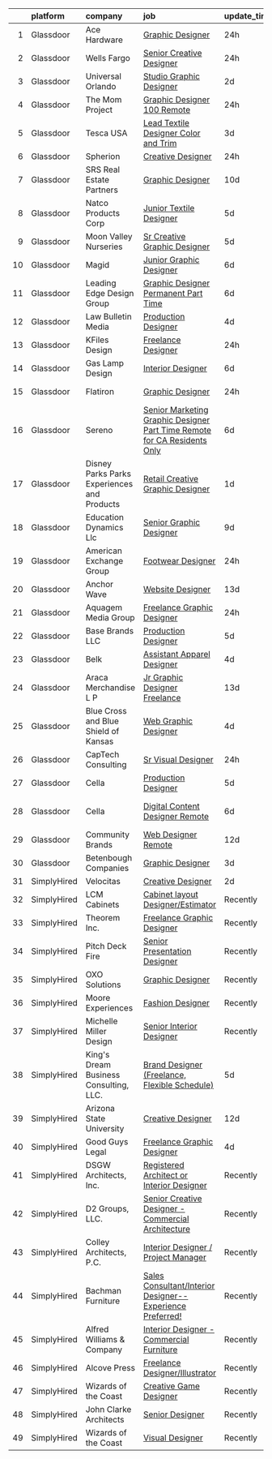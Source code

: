 

|    | platform    | company                                      | job                                                                                                                                                                                                                                                                                                                                                                                                                                                                                                                                                                                                                                                                                                                                                                                                                                                                                                                                                                                                                                                                                                                                                                                                                                                                                                                                                                                                                                                                       | update_time   | location             |
|---:|:------------|:---------------------------------------------|:--------------------------------------------------------------------------------------------------------------------------------------------------------------------------------------------------------------------------------------------------------------------------------------------------------------------------------------------------------------------------------------------------------------------------------------------------------------------------------------------------------------------------------------------------------------------------------------------------------------------------------------------------------------------------------------------------------------------------------------------------------------------------------------------------------------------------------------------------------------------------------------------------------------------------------------------------------------------------------------------------------------------------------------------------------------------------------------------------------------------------------------------------------------------------------------------------------------------------------------------------------------------------------------------------------------------------------------------------------------------------------------------------------------------------------------------------------------------------|:--------------|:---------------------|
|  1 | Glassdoor   | Ace Hardware                                 | [Graphic Designer](https://www.glassdoor.com/partner/jobListing.htm?pos=101&ao=1110586&s=58&guid=00000181f12e7ad393f2cc9dfa19ca3e&src=GD_JOB_AD&t=SR&vt=w&cs=1_84ffde47&cb=1657608764508&jobListingId=1007997935265&cpc=71EC12CC3A9678F2&jrtk=3-0-1g7oisunkhaps801-1g7oisuo7i39p801-08cbcfa7851fa1a9--6NYlbfkN0CAJPFEtW3MUiw3fykhRh4-CzX50ElEoJG0BbrXJsN8mstOOL1pjajMq048PebqYE2ny6Pv4Abec2Rn_-6egNlHIoSMZKaX5fbOgzqU_Nk5JlOi_PrCXrj9CUEa-3IjCwX0rEptYI1YKHgwGppsqUIZV7dEofIHxfnLQMHdxaGDziY6X5EixvoBqxV8rkDdsI-wCeiMo5pNb8LsoZqk56zUmxaI95FmtpFO9JxgB3Uyvy3sg0tTdpQohJyofFBIfR1Vma3bYu3str2aJn8UvbS0SFsYCYP3OwI_VhOZbggbS6sdf8irQAj94k3B70yynB1x8U1ktPhTG3TdP8IsqMYZ3ILgQ5PgDEOF-f_rxjRqPQ6yaFIG6Nk2ywnCnNXnF06J3JRCgAOM_ZA-oAe8N0Pbdl4JSdoGci2ADMJwcIS3lf94nr_lwlsWdB0nQCv-MmsIgO4f39zmxsilMXTa6KHg0XL_6i3FV2Or5yNgXdJ4vPUpvFBiYpxIuiYEfYWL9lI3I95edrXscCLhYL7470C86I2NHWWs_MJF1xK3qEilc08T8d83CnsE)                                                                                                                                                                                                                                                                                                                                                                                                                                                                                                                                                                    | 24h           | Oak Brook, IL        |
|  2 | Glassdoor   | Wells Fargo                                  | [Senior Creative Designer](https://www.glassdoor.com/partner/jobListing.htm?pos=112&ao=1110586&s=58&guid=00000181f12e7ad393f2cc9dfa19ca3e&src=GD_JOB_AD&t=SR&vt=w&cs=1_fb20e396&cb=1657608764509&jobListingId=1007998123713&cpc=A65DF3A704A48F9B&jrtk=3-0-1g7oisunkhaps801-1g7oisuo7i39p801-49905434c79913ed--6NYlbfkN0A0sLjryQUNkc81K2goHfqpo9JHml6Vo2yWT4XuRGLXtsN7afMoSAWdqBM3YHWeqUyQSD6a69BnF3DM5XVRxd-nXq6Rk28EhL1InB6dRjYNyz34TPjZc6EOxJNPAO2LEpbg0cv0Gg_4AzCc6sCV_mFe_9rDOhi5pxCrY9nbOlMvHM7EZOEFoCT6-xN3nwF5IF0Ab-yHSbu9raa_vAPSaQ_zRZPqpizB4dft4C0gJ2LxXEFUxd4_Fju-dueCdm7Z08MdB4ohEC64jg9E4Fj3gWzHql9xLGESDxNJeDvU_EcXzhWejyLMP2jK42ixgoysEOJ9xLKUw4gAoOswLj8W0XZNgfM_EU1Y9nDAFggmsf-jQmtHxwcwn7dP0apnxhbqtTNRxi11XfqJnJjVclmK1iBnTm45l4KG3BFRZfCFCM9DBW8uQS4QoHoJ-Q4PIuqmcKLKdIgD2v8LojmrhOvDlhJoYmhNgonO-3auggFGXJTH0HpGye0LNjiZ4mDn8uPW_WxZv2TF6KbeMeVAYHUmg1XlBR8UF90aKURtzhcwNaZ4QWTitQJ27kPK4V0fB2PcLiBvLJjFyDh1jpxBOpSq3oXlNBK53VlKo5RovDboXfH1JbN-XaZOwTIDlpSxxxy1RNGzf4ADKz3-rejXtNBqM-3QWBvo5cb5CG4rdEv0RywXMXBrT9RyKYzxJmFDPedZGs64-r8mhtQbFu4ZLwpZVSdb-lzhFk1koo_N5Pby1jnNwZ1IjRkioEfXNEaVMuDYQJnESG2nVuPHKCyGig1itPhT)                                                                                                                                                                                                                                                                                                                            | 24h           | Minneapolis, MN      |
|  3 | Glassdoor   | Universal Orlando                            | [Studio Graphic Designer](https://www.glassdoor.com/partner/jobListing.htm?pos=106&ao=1110586&s=58&guid=00000181f12e7ad393f2cc9dfa19ca3e&src=GD_JOB_AD&t=SR&vt=w&cs=1_9286c0a6&cb=1657608764509&jobListingId=1007994248704&cpc=1CBFC3E34E2A31FF&jrtk=3-0-1g7oisunkhaps801-1g7oisuo7i39p801-d9b1f3fc848eb774--6NYlbfkN0A8dBNt2Xi2s2VyZMdbOlonzlm4bxv48OGaZczYzhjJpiI6hl9onzamCWYK6p40cmrPf8KFpFvn169F_2osZ3DcvhF0c06k_J5nKJf9_mtiga3ModBMry0t06a5__qkQh5wXE00SN3RUxBOu0o2Ml_bTxODvHTTgKmsqM_q7xVbXXYeAfkCBAGem0SUJY_5Uc4Ylls7dq8vnlR1JmSunfwaTI5cDkyd2s8Fu1R9zH-qyfZIH3llKgDiJZVXTOzVh3IIE_7rPAel9auVPyKUnhh2Qvv6BtWyLWV4UpbcexBCLZmU9kpAikUC0W0ExHA7yTJcTbryRZeTeEKauJL2PZcbXkO8FQf6z76rWXZLmh1VleDMAt0JxK6VliJCCjNV1HzdYOy6-hfOFCZOQ1bErFXDDcJTNBrS2glSJMoeWvK2_bgQ4Srd4-rhbqlAJDN-7AhvBJ2hy-6iaciOdsHNITnPRWB4Bl66IH-TPSxHXqySSlU96eiqG2T71vOxpeB7zZjovOMGBTmeKvZLA-HyWfe5StHNRwZ6FFR1xZV6hQFgECXQJQgAH41koWtLqNfm-A3Rtu9FpIDLflfydm2UJy-Q6EJiHaTc_Yop_yR2XhxdJCB9vf_dvvNn3x4Ua85B8ljhhz4TBYNT34v7nnNpfiByflJD0eSARAWlNcSd5xuzN1D6DpYGhVSZK13kXusYSKojvwWpGTJzKef7gePGBKaOCJ3ZYAP9D36GUbmfvEMuyQisVg9SkiGTkfnOupJfi9q4xnCpf5UKANHUO1vP4cnN9WTYHp2-CFkXCRxZyKcpquDVXETlTPaflV0xalXd7pn4wfMlvA29XSddnCS1cihNsdYPRTlGt3lgBJcJju77nTPLM1gehrZMT_wxQQIKehhP5kPz5FVD9L1B8BNX4LVg8DRiwdzLHi43nJyxuNXYsk-lDxzQekhMiL7VxkfBiVY0A8zDhDfCdfJwFHGq2xeqTfI_e33DHIEhTR0-ZWPSE2dI87iBPehimEzJ8ISyu8eLCM-AiikovM6pdxTgGwxfVRVvcrE2W0Uiwqku8UYrB4AMQYKuoY12WjaW7qujcJvFl_ka2REZ3A%3D%3D) | 2d            | Orlando, FL          |
|  4 | Glassdoor   | The Mom Project                              | [Graphic Designer  100  Remote ](https://www.glassdoor.com/partner/jobListing.htm?pos=123&ao=1110586&s=58&guid=00000181f12e7ad393f2cc9dfa19ca3e&src=GD_JOB_AD&t=SR&vt=w&cs=1_89108669&cb=1657608764511&jobListingId=1007998781827&cpc=AF1E4A3695F490BE&jrtk=3-0-1g7oisunkhaps801-1g7oisuo7i39p801-a125e9c1d0dcc03e--6NYlbfkN0BDp_epf89aHDQhKpPegNJQ_ldQpEFZQsM9OcONMGxWx6pU56EKHF58QjVdAUvn2gUcIvF7KOJmFEVRXMKik0l--QYGX4PmWy-7zryzqfwXNNd-cEno85PlgE1_g6_rD6ZPXNjD6gT2peWd3Jxdr1ZyiS9CRL_SrLkDvnqlyULWx__rP2PAqrdzYc1DM4Ke6Nb2Wvx4Jpj9FplRaq3m7F_OIW2Nut_FdX7EVeBaNQVG4hTdEjd76x_JD8nuOnLABXTDGDQJlAcXHF6XgirCUVBrl0FJn2qmfPd35CEQHDg0OeR3Ud1yljL49KG6_qWm_EFWKA-1snT_YNUxAGhzIe_K5KOd34fjuYCaC3gy7zVrTSXcOSEkD3fooR_2kfjyBw4L7DoDGnDmeQWSkctWKL8frD0ivAVkgXvtZhddudAL57Lmbk2TqFjh3TWwg4sQ8Om_YyuXcJhKOInMv4F3-2_IsWCZDazWzLDqw9bpZGM2Qz3CzWDBa5dRYTvrqJcsowZmWbchoFP9oI1A45kRaiXmqr6wMpkElQwOF4KnYU9BjdsxcW5bE_IkqhwFpCfUVoz3s592QYKFDIBcC1SXIpzN)                                                                                                                                                                                                                                                                                                                                                                                                                                                                                                                      | 24h           | Remote               |
|  5 | Glassdoor   | Tesca USA                                    | [Lead Textile Designer  Color and Trim ](https://www.glassdoor.com/partner/jobListing.htm?pos=127&ao=1110586&s=58&guid=00000181f12e7ad393f2cc9dfa19ca3e&src=GD_JOB_AD&t=SR&vt=w&ea=1&cs=1_03bcb86c&cb=1657608764511&jobListingId=1007992912128&cpc=BCC169F53084E245&jrtk=3-0-1g7oisunkhaps801-1g7oisuo7i39p801-da6c92eed3fa692a--6NYlbfkN0BK9GXDcakwdiqmeo8o-2GvkYnmPkq7xevAHdeF_847qkpPJo8-WyfG_zt1KMB_vnz6CIqfMNCm431vNveTLGP4acbnmSQIHNk-A_0ET0F2lF_Nt_iySGPRTEsRFCQ6gxnZA6gH-kn_2mwCCsPGoMxDXRnRrm72IocYhzRxGx4HACx_nvHU6iyMq9Gt_Lq3culR9YK846xNMReVn2WLBndGQ0hQ4f2rhyeixKzaYY5mLpLg66P_q-UCL27ZRpH2IHI7xcMqmqrBuy7vE2lkAZs94289NrnIUGUEIypl5-9p4n9b_pjk20qkN9XinzGBJlTT1fZLEue_aLghV-59o1aoAjVZkGl5BKYnMcRC-yIyhYkzy7VTOjN_2VBwQU5-A9JdPb9mr4Tg1VULwcCTrsPs2WQt8VLTg_1KRi6npDDKKk6JjArFnKLen62zBvJzmjKVYF7t7437L0enoXZgCQPrukWbRBIWHdw%3D)                                                                                                                                                                                                                                                                                                                                                                                                                                                                                                                                                                                                                           | 3d            | Rochester Hills, MI  |
|  6 | Glassdoor   | Spherion                                     | [Creative Designer](https://www.glassdoor.com/partner/jobListing.htm?pos=119&ao=1110586&s=58&guid=00000181f12e7ad393f2cc9dfa19ca3e&src=GD_JOB_AD&t=SR&vt=w&ea=1&cs=1_bae23aca&cb=1657608764510&jobListingId=1007997451737&cpc=A65DF3A704A48F9B&jrtk=3-0-1g7oisunkhaps801-1g7oisuo7i39p801-1e1398609a68b71d--6NYlbfkN0BpNZHkGCYrNx41be8qaaTe0TzeBrdPS_PZvndxEDoRqCuH3CNcO_WgIxvH872q8BXocWzhpZ2eRKqkciQtsNBTawKLGBCPr2cWDGwrhQ-bf1cswthjJFSiqlVhhCMNwL2HoaXnVr_hlWdlAjgOm77T8-YWdXZWO3viAo31AQo78StG72DOM7TWp8lqTKskptBAB974MQBHPMfeijl6JxtvQHy-X3QwNxJMcZg1OdRSuDCllD7tqyHlcIUZa76UsuGD5fTCF2Ys4v7A0_SS-2JQx-s3hOp8waSBJhZBQ_UmXfi3KkcqlOLP-4snJxydMh5ND0TUzlL7Tn6P1jdODq4BQITtnz4Lz8FELcYzp4PQt-XMawJNN3vKlWaLcL0NgnqpsMa9VLhZT2GfVJdfA9rpwjQ7PGSG_rIW4n6UZwXVD-Ad36GREaciI7xZI9V5IIANp0H1eNIflhV0BWZCcwr-zJzKlYsbuHdsOsVK8gMYvusacbmCPObwB3b57oaCvoXcVIDvxFPrkveUVQbevqd5)                                                                                                                                                                                                                                                                                                                                                                                                                                                                                                                                                                                              | 24h           | Lebanon, IN          |
|  7 | Glassdoor   | SRS Real Estate Partners                     | [Graphic Designer](https://www.glassdoor.com/partner/jobListing.htm?pos=114&ao=1110586&s=58&guid=00000181f12e7ad393f2cc9dfa19ca3e&src=GD_JOB_AD&t=SR&vt=w&cs=1_e3e90ff2&cb=1657608764510&jobListingId=1007977616614&cpc=9C2286EA3771AAF6&jrtk=3-0-1g7oisunkhaps801-1g7oisuo7i39p801-c1dc350f3ee8387a--6NYlbfkN0BHMV8lgCpHIndQeE1Vwli-yfbQgOgfRkypwmneGDEi-39pInpJQ1S6zbMaquZVZg_UViHIGMjBoMShSyfTKNiJ2bb-drr2Hfzl7FkYmvSakC9Pw8zoB5VogRqG3JUFu1NJ2-kggYnsmGMYTRjbGGMUkK8X7nxFWHBIJcRK0w-iMUSoukeUWtbVJ787ZdOv2nmgkC8mBpdekwJE-934JUApRDR5zrNJs9ZaLSLj7E956MJ92PepYVmL3EQhvC7S2acVmLo0c5FcViGHcqEFo1OAqFMosvnUBdLFk5j3pG2pVHdtQiIW4VSupyWesw-1PY8Bdr9YnHRTPa4zy7QgfvQYkR3gadUEbeRctKgi9Y5D8gxb9zHDtTru2dA6C1amUOJ8iHiNC8zB46AvAAVjjtdasPSGNYkFZvC3R2BXNzq-9EhXbcQn4tRz7bqZINAALzYLqPb7s3GqoxHVs5-k34Horp40O5JJfKiAd8GkhOeuWoDdkTaE0DVA86bSMMHjN0gyxV0OVz1krZDwbeLF7hIPBwszj1sMmS0NIqM3rb0qCz1E3SuNVJ7hfcsX7AEMy8o%3D)                                                                                                                                                                                                                                                                                                                                                                                                                                                                                                                                                      | 10d           | Atlanta, GA          |
|  8 | Glassdoor   | Natco Products Corp                          | [Junior Textile Designer](https://www.glassdoor.com/partner/jobListing.htm?pos=104&ao=1110586&s=58&guid=00000181f12e7ad393f2cc9dfa19ca3e&src=GD_JOB_AD&t=SR&vt=w&ea=1&cs=1_0d6a62ae&cb=1657608764509&jobListingId=1007987802425&cpc=9BAD89CD83072753&jrtk=3-0-1g7oisunkhaps801-1g7oisuo7i39p801-3ea8600967559903--6NYlbfkN0DsBOlmEAMqZtav1V1WKZO3RUElpafjggtWvxyDQ3xFSi-VzB5KdbXiZO6Bf1w1N6Sg8a1o7BBt-lkxuAeaPdpC8-hhaqh5c_fDZprzhmWf5xgyyCrb1QTarKUGt8YYDBdzXy1pVsr0_LUnXJH_YAlvTXDXqTkLV8Ju75prIEHJkiBI05RHq1XeRruC6Uhy-cROPdQmIkLPQp7aF67nwFlWCE2D542kX5_co281Fp55y9KJIH9wWv9MBashrC0ApyY8lLGFNJYq6_KQ_HcpRJCjhq-356Ub4cqja6z5QjhwZIh9b9GLImpXjjZpCvyCjdxkFua7N9GqRsrHDaYxgIs2x-o6oKPAMQIoYPWb8rVqFdx6K2Cd5-6cEFHICN2YB4ZQmCuyWR0uQ4ocqx3Q8ZmWvhd94sffyzKzBMFLFEpN027clbNWtlo--_OywCgdVmPObS1ik0CeAxUmMDDFLvyki_l-Oon806uJmaOBIfnfGfhg4VDIKd3N7USDCXtFSwFEFsFk7sk-Ng%3D%3D)                                                                                                                                                                                                                                                                                                                                                                                                                                                                                                                                                                                            | 5d            | West Warwick, RI     |
|  9 | Glassdoor   | Moon Valley Nurseries                        | [Sr  Creative Graphic Designer](https://www.glassdoor.com/partner/jobListing.htm?pos=113&ao=1110586&s=58&guid=00000181f12e7ad393f2cc9dfa19ca3e&src=GD_JOB_AD&t=SR&vt=w&ea=1&cs=1_34552970&cb=1657608764510&jobListingId=1007987586374&cpc=76BDADE3D6D9A820&jrtk=3-0-1g7oisunkhaps801-1g7oisuo7i39p801-2dc8b1d91e759f31--6NYlbfkN0CtYVjMIh5haAAiJ9gOyIueHAJ7ifDipeAmUsIwS91L00T9yPHEV-4ryS8uDvFbiFhYj1v6lxMLSY7PZOCO0MrMz3iTwxexNbaphAbaDXZO5fHYbEtv-UGMBItqODB3n2k7RaCx5Nql62VwAXgZsj7B0aB8z1MnQ4WQwzOwrYBW7dNPiIRuztUGl9bTwUvOQuKfDJU2ma1le9HM0H2h_NxFt0UfssORlu-dfybAGb9XNtTZ6QcuDZYmsYlIJmPE5GgJ9aW_cLWrdvB2Gtc4xViIIiDD-9WyU5n5Lb3y-6Or7hMPJ2Iqjn3u9iJ-V3ZhxTe13JUGVBP-fuqLNuqxtjU-XyaEaQJnfqFHPE10qx5fTtFDQYwuiftKae76cxy5TpM-Ty8FNxo_Cb9RFyH-QDQBnCz-eT7RHqfcYY7crhTeb1ayXOISYHZ3SOVLwBHgPvwctCVADHPjrc3BcPUOi5Dv_5hDfq0hYHsPB6_kkxcpjQUPX7LeUN7CfVij1depD2EPPBZg2MTwHQ%3D%3D)                                                                                                                                                                                                                                                                                                                                                                                                                                                                                                                                                                                      | 5d            | Scottsdale, AZ       |
| 10 | Glassdoor   | Magid                                        | [Junior Graphic Designer](https://www.glassdoor.com/partner/jobListing.htm?pos=117&ao=1110586&s=58&guid=00000181f12e7ad393f2cc9dfa19ca3e&src=GD_JOB_AD&t=SR&vt=w&ea=1&cs=1_28e7b3df&cb=1657608764510&jobListingId=1007985513095&cpc=8795CF9063CD573D&jrtk=3-0-1g7oisunkhaps801-1g7oisuo7i39p801-97dedd6d5622ff2d--6NYlbfkN0Dfc8qxQaUOUj0XhQ-_QmlkkiqFOsq2bPQMpcm98o2tvp2WlvU4Hr5nkRIVnBeqTT3ka-1PtyEZLeClE_15Y6Etw4m4doX_xpuW92EreUaAf6jtfmQumLcd8zMQW4NOeXJQOIPccx-Oe28-8AmCH7HmyvwwXvCZ9Ik7r3H-dobJkbhNjxdqzh1-wrPx9etP2fkq6rWHssylavgeuU84f0oM9d4ceKjVY0LXth_R5PVsBkc8SHjtGBm4KAkWPAd7FLMGzy5moBKxH2LWjueTcz23MGjnTNbYWQaqZv5zWA7_noCRVq079RYgJbr71UObioDBu6WTq_JagKANlxIBZMpgps6lTpkS-rXJhuV7FJrr8I2NvdYAVSYcFZbr_hTDkIidyL3KuJ6XaO5Vb9QRx-Dc2mwMBCq5E_LWBfPa8pKslF4J9ueaCEDicm_B8bZT2Reog15NUdjkjq82Gw3X156UYASPP64lRacqLd_rnFHEFXGnFYVKTIByvbBYnAE_l3c%3D)                                                                                                                                                                                                                                                                                                                                                                                                                                                                                                                                                                                                          | 6d            | Remote               |
| 11 | Glassdoor   | Leading Edge Design Group                    | [Graphic Designer  Permanent  Part Time ](https://www.glassdoor.com/partner/jobListing.htm?pos=129&ao=1110586&s=58&guid=00000181f12e7ad393f2cc9dfa19ca3e&src=GD_JOB_AD&t=SR&vt=w&ea=1&cs=1_fd1a2b10&cb=1657608764512&jobListingId=1007984595458&cpc=8795CF9063CD573D&jrtk=3-0-1g7oisunkhaps801-1g7oisuo7i39p801-11043c7c8e963178--6NYlbfkN0CnvnrZV6i1JGX1yqycrBVKxG_QbmFGo1hJvaAPDrdCVRl6P8I1_n7waFchUK4Q3gDafImCB1rmxKeoc0jQAXtxOFqmO1pm6ZkXA6nwyjKxAQg4AUHtgjRU8bxpdDoufFrnw0xTAJpRqNUDmSkfXJsLa5U9xFmNMXDqdpKhkD60V-fC2A4PAwmmvbX857XiSjkLYnSh0P3_CZDjw6gDNirmW1_Sak3DV8FAWzzqJs284nIEZOuK_CpNU2NoqMee4B1qEIdmos8AXd0H8y07VV3cYvyNnMhHGKTgHJVVG7eaKopcC4MDnCGPb1EZs0zPXbuvo7s48pjr6f_L3duCVS7X0JCadZN24Nx8tsCyNJUxsu7Vh1Pf9ZWf3Gc8a6oD3cPdac17FcIzyI4vVkRDUrsgW7Pf0KuQi0crc1G4tsSNbNO7yD0kLWJJYjEk1Phaz1zQfei0XNBt_t9YnooW1b3_IpZiesbmY-vpCPIT39FsqmFGJQ48K-bYLcwM8hJB1iJZq7ZC5LHEvw%3D%3D)                                                                                                                                                                                                                                                                                                                                                                                                                                                                                                                                                                            | 6d            | Remote               |
| 12 | Glassdoor   | Law Bulletin Media                           | [Production Designer](https://www.glassdoor.com/partner/jobListing.htm?pos=122&ao=1110586&s=58&guid=00000181f12e7ad393f2cc9dfa19ca3e&src=GD_JOB_AD&t=SR&vt=w&ea=1&cs=1_2b7f0cd9&cb=1657608764511&jobListingId=1007990202988&cpc=F5E96E35A1725171&jrtk=3-0-1g7oisunkhaps801-1g7oisuo7i39p801-67562f59aef42950--6NYlbfkN0Bzkuy17zoNwKMVjyusHhR7JNYo3SmelKzW8jp1Pa4Tk8SeJt-khgAHZt3tcVHcl5DAG62NGI-4zAvEdl2xxBf3Xz-TMPs5Aw6496vOP7WXQUudzsIYMOhRHeljbg2Pp8TL6QXCCqCQt1cwN3UYN5FDtPXsLbxlWEp_y1FIvWDpPufu2JBZ_azSRUCHqStYvIbuq_OSnset0JZ59pEFuj80CoVJauFylijX5l3HafEQedni9vxU6ihGXJhb8LCpvbcUtxMQ5h9mb0KdM0c0vIB3Z04p50plJZSRZD0ANztVNRQDfSX0-e2ACUC9km8UyHxrVzhju2MzgiucFOz9ncWCVka1iXuZWkwRiexuvge9h9Rkk94sDv79PNsURUEcv95O5PdeozruyybaShxzveO1Khp4ug1oiRIMS1qjpDDeyCXi5pIx8WKg5nWIRnu1qRHLalfYNPDSLj8mHkCgxaG7SBa8zf9o_kaPuWIdpZQU7Kg7XdcnYMKbb0lzj4jEh48%3D)                                                                                                                                                                                                                                                                                                                                                                                                                                                                                                                                                                                                              | 4d            | Chicago, IL          |
| 13 | Glassdoor   | KFiles Design                                | [Freelance Designer](https://www.glassdoor.com/partner/jobListing.htm?pos=111&ao=1110586&s=58&guid=00000181f12e7ad393f2cc9dfa19ca3e&src=GD_JOB_AD&t=SR&vt=w&ea=1&cs=1_757f7c1c&cb=1657608764509&jobListingId=1007997872938&cpc=EA19F5B90D514204&jrtk=3-0-1g7oisunkhaps801-1g7oisuo7i39p801-782ffa934b1e7812--6NYlbfkN0CNayYzF1mBaI40OgT78t3Q2d9IxlwDzhsYR4HK7epYUcvSE9uhuRnTOrJzDd_il_Tl8lfoqHHwvYgbRA0rBENM8uozHLQNWdMwVy3EBZTC3rbldZL3rWkiUQR4jujBnpZgHhteieXQ4gf77yrwuuGsJFKAPZlz1uB9di9mYN1n2wahlEGXlGWCboaGvhXp81ckKgE0uoDpIS1ZD9Oj-VjcqJ7Wu3U55Vf2YbrbVM0-n-FARQf3DdTNHU3j9Cnjm-3rvu8zh7IDgAdv_nCkTP_3wVASzIoy-ENt9M4-5_f-XI5tvV9i2s4Q12gBNG6O6XCzsB5JfWR1iY88ep5Xzhbp8EZTQzBMDJ7KZxgg0zP4t_zw2DOGaEWpqYUgpOuHxEz-C6q1SsA-s4MVbhyGV5K74tuTE7osAXd7q7KNq8IHILopJvMNzMkKkSY3nVAyDmxet0roeRyn1ok6B2WF0gMSq_0VIP_aEc_DVT-RsDaKJupjedfRmfeMXZCuomXJCi1yMOTGzoDpyA%3D%3D)                                                                                                                                                                                                                                                                                                                                                                                                                                                                                                                                                                                                 | 24h           | Charlotte, NC        |
| 14 | Glassdoor   | Gas Lamp Design                              | [Interior Designer](https://www.glassdoor.com/partner/jobListing.htm?pos=120&ao=1110586&s=58&guid=00000181f12e7ad393f2cc9dfa19ca3e&src=GD_JOB_AD&t=SR&vt=w&ea=1&cs=1_fed2a447&cb=1657608764511&jobListingId=1007984714936&cpc=1D891ED3EFC3904E&jrtk=3-0-1g7oisunkhaps801-1g7oisuo7i39p801-8391d37782470d77--6NYlbfkN0D_KRozbKJx95I3LRYgbj09bqBDFeyQG4s8tCOB31p2DOjFXnmhvhpGfhcbpMLKxfIe7D_kprCP7SWsEO5Nu4ZNx1eYK444OEN1IbH6shcIixab_pb1qBjzCfk3uShAGAi2shus-EKiOIOamtH8VLJ1APuWL9sgcrggL572LBDHoBDLuxiT8G4bB7eirLBXXuB0Qo7LogkILuZTKMzjaf41JkEFpBhVact2GOfi2QsyfMTIAYmu79xP023NnJTYZImsl1gw_vpI5mCbpTTntHMuPORvFUT2caR238uTOPYT_o7zz8aR7lvGH0qu-vdW6t4cp6k4swoP42wP03oxJmPtOnPxLQfV5bFUnwnYrcIjNv1MJp4O9ImFa3U6GgFwY96tcdseMt_le1TlsbfFfIhI83lSRyWLza3cEKENbN5YsWJbFs7ZT52J8LULpkxLKK00Mh3pXkhxMpY17wsObbsSM5aEORr6mce2dXNnGtMBbO4k0xRbfKli)                                                                                                                                                                                                                                                                                                                                                                                                                                                                                                                                                                                                                              | 6d            | Dallas, TX           |
| 15 | Glassdoor   | Flatiron                                     | [Graphic Designer](https://www.glassdoor.com/partner/jobListing.htm?pos=109&ao=1110586&s=58&guid=00000181f12e7ad393f2cc9dfa19ca3e&src=GD_JOB_AD&t=SR&vt=w&cs=1_58bd4322&cb=1657608764509&jobListingId=1007998360162&cpc=AECEB822CA110EBC&jrtk=3-0-1g7oisunkhaps801-1g7oisuo7i39p801-7f3e63add6d830aa--6NYlbfkN0A27_1iFbe4K4nXcF5wT_h6GG-S0ryu6VoxQVhf3PlIxUyaNKJFUHccPl0CcJ4p7qqWcNIqJbYUxOnFcHJM77KEbH8WBG9_KDhZdgUzbxaTWV_expYJq-Kjq5aAMaqZ6QHJ15C5grj0AUQoWw4Me0kChoVtTlBOi4Og3Q8meDcnoFa4B65Wpv8bhY7AoIOSdVs1K1FyeAxC_V4fg5K8th2bUImNQ9dfyg_62RzlEfwCVoTa35yKHAqB_UtvfpjN9m69FirvxEbbiHL2vR9EjUMQ7BKb1Ouk8RDv1njtulXYti7nW3_l8ZQMZKC8v6KhDiufGGAB1iiUGxlZyduPzxORnTTJQpK6NUzHf6mhSM1HHPZlLwAf-_nGoOo2AAQwSo06G3n8tHpZ3B-HfDRSkP1pxtdUdDCq7AcGvjxiJm4ZvKGymdSFo14DqYS-Zro4oWK35ASxbzUi9CbmxSyfELxVwFsx2WhYnco6J0sn-P7SF3L4HTvzH3V03vv53IJD_pUiA8VucuhDYOVxUlma0FGNGqRCe3aGlvKwoUDis2nvkA%3D%3D)                                                                                                                                                                                                                                                                                                                                                                                                                                                                                                                                                                        | 24h           | San Marcos, TX       |
| 16 | Glassdoor   | Sereno                                       | [Senior Marketing Graphic Designer  Part Time  Remote for CA Residents Only ](https://www.glassdoor.com/partner/jobListing.htm?pos=125&ao=1110586&s=58&guid=00000181f12e7ad393f2cc9dfa19ca3e&src=GD_JOB_AD&t=SR&vt=w&ea=1&cs=1_14859ecc&cb=1657608764511&jobListingId=1007985634958&cpc=47CFDC01B3F81FAC&jrtk=3-0-1g7oisunkhaps801-1g7oisuo7i39p801-40c671fa3148f82b--6NYlbfkN0CvOeNjp4XLn3k0qM_T7iPcYCHAOtwX2zm7IpN2zDQyNQLlNaZWkEqBRrjuxyApmnEaO8G-Q4jUxbGg5sHk4_cP2TCDV2Rviujf8rXObzkq0my3QX_NGNAWq3dCe3kU2jOEuF_nKQ58vSxI7krOuBgK6sBtPnkm8cw_y_-ppFC54An_y4E3rFWZdo0z6CLC-B4qXIYzylPQO9vvCfkMPRGRELMTaUSXgf7APElfpxdHmpNPAqt-2m25dMFlzbCPvNbM6_3e6nFxkyWV1kaheTn5XoR_9j2c3uOVo-5unaYGRc_-WcrbgjSNQmF8jYCc1iaCzc1aIGf-OgBlTJTrogN5AbubRrysxNP2z-9SPqOzgcNZI0KwURdGuHc1tg5o-oSJRdT7SCqxaIbv_YV91fiEgLnrI8MAwRbHZCEMM9cG15H_SjAyLc2ATzRO6v3SN_JUbM4I8--RfD0g45j5OqTBWTFUllEPUXyQwKZIdbV7XkwsVyqegJkFap-dE0nNdBDqDVGIj_lAeexu2KwGqg-aSvas9AIbkic3lIF8Q8YURHrxT9WfVlcmVAR1-a315tM%3D)                                                                                                                                                                                                                                                                                                                                                                                                                                                                                      | 6d            | California           |
| 17 | Glassdoor   | Disney Parks Parks  Experiences and Products | [Retail Creative Graphic Designer](https://www.glassdoor.com/partner/jobListing.htm?pos=105&ao=1110586&s=58&guid=00000181f12e7ad393f2cc9dfa19ca3e&src=GD_JOB_AD&t=SR&vt=w&cs=1_7c66965f&cb=1657608764509&jobListingId=1007995813909&cpc=AC285F3A3ECA6BB0&jrtk=3-0-1g7oisunkhaps801-1g7oisuo7i39p801-13378c84ec4b5ce5--6NYlbfkN0DAFTyt7pbDCC2JPO79CSdi1dIb81yjczP5qsKcZIxgiRd1qisRd4re16D_VG3-wzUWs9OwoP3tNLkRc76MGcESAv8Ws00GEQRVFLlVmpKGOGiQetqvh4rO4AOLqmqEJyf-DuP7ZM0StlP1Cg7RHfaNk5zhrF-axtrf9vXpBJho9svIfyyQ36l_-X5DjWVkipoM_QdYUthuTb2n9nDbuQOgzrWJ0gTTlH5TQhiB3wcFIWSHrYwQFTQEDCFM79ilyfkObIRm1_LQ7hm4vcVHVpimeiB6tz0AD3dpLWcTMQiTgRTEORn_JHRWnzfOsmePD91LXcZ8DZbki6h4Qkqf3MF3MkX0RigSAnKqWuGfAep1wt01eMvUy8Nl_v8hx-EWy7HlDwBSMkf1IMEsC00jzYvfbS6KzsRncf2je306LZbKyLARLFJQyX-6MnbnurdzRdaRjsJMZQPqhw%3D%3D)                                                                                                                                                                                                                                                                                                                                                                                                                                                                                                                                                                                                                                                        | 1d            | San Francisco, CA    |
| 18 | Glassdoor   | Education Dynamics Llc                       | [Senior Graphic Designer](https://www.glassdoor.com/partner/jobListing.htm?pos=130&ao=1110586&s=58&guid=00000181f12e7ad393f2cc9dfa19ca3e&src=GD_JOB_AD&t=SR&vt=w&cs=1_236b64b6&cb=1657608764512&jobListingId=1007978804793&cpc=217C45A42544DB93&jrtk=3-0-1g7oisunkhaps801-1g7oisuo7i39p801-0e18b2060813079b--6NYlbfkN0Dtahjid_k1maPR8Uq8ZOfdwDAF0TanZFG__VSd_-sjnf9j5ttr_S3DctbCj1q8FQtjpXdYEUYwacX8I7KkRF4Ucnoi-jciD-JbNP-LbC-H-pFHpq85QZQXUecyyJ7HkbdzG20lXI-mYY6sF2rAMTldy0k6e5gDsLiUE6kJglixL_jQuKRw17K1L5D1DxJyGfBiKb5hZBf0yeCdAClukDNjXtDkw1oX3Hd43atsIbIrq1pJV78_YD1vQrnaruhOEB27GVu9DClqE-9JYh84-KqIbDtQD0ZgMiL0XOgtqP-SM4vSFhD6UFFQjkOLMuIAogV_cNSOaUVCznHpyerqO5hzHB70j6qrGmU-c8TIh_e7cdQ-HR7CHrToS67br-4cCUyTlH1hNfqcCGFc833r_gZmWCitFRmtTkoMSqfNnccLnfWI-3lsgmzLNzkXZpi384XOEEFa9ln5VP6t_XZSqy4nql0xUhRdsT0IQLnuuHz9RyCkplX15q2MMLvlGF1oK7VohrqMETYlNt7ge2mjE3vsbbLoc0EbOB0WGS9ATgskbuo-PZIe5058DrboPFiIvb-dydjHOF__QjHt3jS9xz_S7trRoF6ydGm0UbU2G_LbWKv8R1e286m8)                                                                                                                                                                                                                                                                                                                                                                                                                                                                                             | 9d            | Remote               |
| 19 | Glassdoor   | American Exchange Group                      | [Footwear Designer](https://www.glassdoor.com/partner/jobListing.htm?pos=103&ao=1110586&s=58&guid=00000181f12e7ad393f2cc9dfa19ca3e&src=GD_JOB_AD&t=SR&vt=w&ea=1&cs=1_214a67d2&cb=1657608764508&jobListingId=1007998069470&cpc=48866614B099111A&jrtk=3-0-1g7oisunkhaps801-1g7oisuo7i39p801-b059b502a5964df9--6NYlbfkN0DfhRLDY5E7BVY3xhBTAobuSaZ3WR2SqAJ-w4NHeQGDZ4N7kqSqiwTqpgjG9ic7i7ke3JoD4Ek2idctEcKP6a_vMDFh8AyND2VwIKpZ8YffrLovXF5oIC4gVZBNo9Yu5zRtNjdO79PWnhBzwNDr3GjjICmLt1qC3JYhoo3L-AEa8B7Z15KipeWwN9lq3WG2MM-vSGSWdGRF06kedG-sai0WWcNqR9iOq93ECpj9hCWYR4puXQyX6jd0Zp5YC2cnZl9BvPCyKFY2TtVlDv4FqLiqaB117CspkP0U-2mmsEZRpTzGyXWl3hrBSS8zDb4qVs3WpG0B6gA0fzao4G7y_eW39zpxxPsrwZcXVWgLoIHd_bWhD8epMeH7cY-RKOavgaTXS2zvWn1FASpR0rCHpnuJv8c2_o7A9MpDXPCJhzsWPHc_O7Az_cJ1ZfyI5idkvtxfvkNPckSX8ITNWXCsAHqYc64RyKrUnWhl0m9rJPhmCsBlYYArbDd4eJb4nA_qWLsMIObFM-1g9A%3D%3D)                                                                                                                                                                                                                                                                                                                                                                                                                                                                                                                                                                                                  | 24h           | New York, NY         |
| 20 | Glassdoor   | Anchor Wave                                  | [Website Designer](https://www.glassdoor.com/partner/jobListing.htm?pos=126&ao=1110586&s=58&guid=00000181f12e7ad393f2cc9dfa19ca3e&src=GD_JOB_AD&t=SR&vt=w&ea=1&cs=1_3d0e41dc&cb=1657608764511&jobListingId=1007968721489&cpc=8795CF9063CD573D&jrtk=3-0-1g7oisunkhaps801-1g7oisuo7i39p801-9c5ba889389ef706--6NYlbfkN0AMmzKC2Nr5G1e8rIw7Vt9yg0nX9m3Sh1UDMvcQtIa0Wcul-QjZsApobSvX44OJa3lSh8cP1X-DywBCyit9hz5W3gvs6T9dH9NieQckxS2QV5DUat1tUZHMygOTjCiNJZ574azr0NKm2RuBKT7u6oiRtwxQPs36SnkT3IjmN8ppASNMmRZDHPbD7ck-rGtuUwgveqdfX4SO0YU-lp5zKS2tMB9PAQkVf5lioj_SGL54RPjuHEb-Zx--LBFOxwBvQKBGSfsLI_Z7nKhfWmbHYmo_cEsFnPeVpAEQWVroo_WNk7sf1Lpc0uR02RaUOwf0rHVW35qNVAnazB54gtxUF_rmlN3xwN4vyVJdjogv8XaDpnzy9lrs7JlRuIymE-MXoJfh7fAVe39BIqYpQY7ZSELjOmP0Bg6Atgi5I5yvUIO41F99HJlT91HVJaUfO9UvgIv76He-fbqRp99Fxw-xWPfMG2RAq_UqBpx7kfPVAnpTkWl2ykEdF-Gi)                                                                                                                                                                                                                                                                                                                                                                                                                                                                                                                                                                                                                               | 13d           | Remote               |
| 21 | Glassdoor   | Aquagem Media Group                          | [Freelance Graphic Designer](https://www.glassdoor.com/partner/jobListing.htm?pos=110&ao=1110586&s=58&guid=00000181f12e7ad393f2cc9dfa19ca3e&src=GD_JOB_AD&t=SR&vt=w&ea=1&cs=1_ccfb1bb3&cb=1657608764509&jobListingId=1007997764191&cpc=56C4EA4A1A191A49&jrtk=3-0-1g7oisunkhaps801-1g7oisuo7i39p801-4d2ebfee1366db9c--6NYlbfkN0B77_YC1ejH0LARr0gp97391Yy-TxGeqGyDyozsWtoFq9ZzXKVwNAMSh-0H-d8B6y-JMNg478dgS_EFxLQkcC0AR7XcPLpj2GLpx5-vSU0lZW1E1EjVYHQ7_aX-_DxG2gjY-MmmjSMVqG21zx0Or1c9fsnWdtnAVM0BvkcaXuyhDiOkSGcRDg_6oGk-XpsOGOLHbtOamrBiAQaU5hbACv_yh9h1NaA1WLNVNim2EpmOCyhUskwc6xQpO8pc0JM0cje-utRkic-HaaiV4S8ltLTmrW7QMf80A2vVFeeR-d2_QjXRAl7Vbq0pAFmzu2emYZ_QNnZwi0-HmDXPG9ZONw86gdc0VUMsH5K0sG3hvSlvCTQH_ItSyi_qL7dCDIiNeXTGF4J7nq0jGBX1KaP_xIgZr7vF7WJMN5pguaZAloDESQUVa4k5mFZwWwbWjPIOojYXPMl9Xp8RMJpSjqWe1URA7gt4sbpXRqoztPObEmnfTjuW1RUgQ7sUb9GiAiCjuYg%3D)                                                                                                                                                                                                                                                                                                                                                                                                                                                                                                                                                                                                       | 24h           | Remote               |
| 22 | Glassdoor   | Base Brands LLC                              | [Production Designer](https://www.glassdoor.com/partner/jobListing.htm?pos=128&ao=1110586&s=58&guid=00000181f12e7ad393f2cc9dfa19ca3e&src=GD_JOB_AD&t=SR&vt=w&ea=1&cs=1_0991a7d0&cb=1657608764511&jobListingId=1007988368800&cpc=FAE5E775D180B2FB&jrtk=3-0-1g7oisunkhaps801-1g7oisuo7i39p801-86d6cbc5bf8fa9ff--6NYlbfkN0CPEiJEzZq4I_K6S6Q9VC1QMfIsI0INZ1UYi7vjgDL48do-bvsq3-GMtfMwkj-DUCeK-yr-ZF6968ZzgXlotlJMdcT-BLMTmHTb94No7ZfJ_nXswIPZgWXwCJkZ_dU7L7jyUcTNtz7qDkS4dL3CNV2oQlcWBcKG0oAv0lfvLpIgHWLua8TgOyJVKBYvP_rWxxQEtSSci5Bbt38j13djLCWkYNdWa8mu4IXgKe8mvclH_qZIEjhtUO9pmf-W1PFdW5GnWoC2uDRxmMFLMwkirQlFKbQomjdbuArUAhRWI5WvnWNUWHBKSajC5BA9rbScUSHS7flN5N9cHPNYpssoa2wHZVIPnULPqkKSWS9f_7Mm3Wa-rmYNI_msWAcNuNlPlCPJfr66a1XWVO3gf80hvXF7Uz2zwsIhJli-ik7cIAW1sdatqpN2QcB4NRJZcb3-ZpDJmCDfIZiaJ8ZNLkNHpXvigaY1bWuydI8b_LOC7Lx32V9p7AxppZdt)                                                                                                                                                                                                                                                                                                                                                                                                                                                                                                                                                                                                                            | 5d            | Atlanta, GA          |
| 23 | Glassdoor   | Belk                                         | [Assistant Apparel Designer](https://www.glassdoor.com/partner/jobListing.htm?pos=118&ao=1110586&s=58&guid=00000181f12e7ad393f2cc9dfa19ca3e&src=GD_JOB_AD&t=SR&vt=w&cs=1_a3861e8b&cb=1657608764510&jobListingId=1007990871493&cpc=280AB1FAEDD8D536&jrtk=3-0-1g7oisunkhaps801-1g7oisuo7i39p801-d0935a83583218a7--6NYlbfkN0Da6J51kXWVbKwKvqLrPU-n_Lo8-YIDkUozJ5xEI5XbK5RbcwwFnbOzbi-PuFpPYio8MWKqeXdpfncgZqlWV_wPKuYllmhj3Th_khvo3LWKDV4pm0N1LJo1xvah4ENccMJLq6AjCiB4QDyGkomOXDG9BEorwNLpZl_5KfWR5O2Jh6M-IAGy-PGQoQ8s0dNVIjIUBX6OzSw8P7QfkcAwg-t8tnRaZp3kmo3n7So31j6tJ2XSyhprORgsANysEESjruoKszT27SEgZsMuMupVCn0HMBz3Cy6ovxgrX5t4LAFt5_LSlP_c-B6sCYw-9X0qw1aUPDayMgVzHyo-80cNnkLxG8mCc4iLbDqriJLKGv9rXWRCbAqMf5LEWIXT9DoSdfHlcI65CM4d9d6KHyv76Tc0g_lz-EVHonq1xg-dqlK2Pcfh6g8wdu_zNsnZFZQe26Jb5gE7YjmpI-W0yqshPEB-6TJULgyYanjSNY-Ti0gNvnep3YCGHNZJLkgck_Oy6vYcp-_Hwlbaf4VtgB3DXUYTgYn5LSpn5o2o0pPKfGzlIhnqAILK-tJcMtgYPcvUnIrY44uJoUVj-X3x5UDgkT3zc1vlH-sLSnk%3D)                                                                                                                                                                                                                                                                                                                                                                                                                                                                                                            | 4d            | Charlotte, NC        |
| 24 | Glassdoor   | Araca Merchandise L P                        | [Jr  Graphic Designer   Freelance](https://www.glassdoor.com/partner/jobListing.htm?pos=115&ao=1110586&s=58&guid=00000181f12e7ad393f2cc9dfa19ca3e&src=GD_JOB_AD&t=SR&vt=w&ea=1&cs=1_0b10ba82&cb=1657608764510&jobListingId=1007969224262&cpc=8795CF9063CD573D&jrtk=3-0-1g7oisunkhaps801-1g7oisuo7i39p801-4f202b68e8795897--6NYlbfkN0C5jinrRu9OFhzXOfMFG0wpnKYKfiIowwwIeRu8MnNJgc43Lf5OFtMVXfVG-wWgMYDgDAzBkjvsXjKsXQ7SrSkLqya4QFyStzmb1_W01uclnUgAK8sxOWNnjIF6s-qGzhS7Kc8xXrWAM7esJsagZJAwRebVVFNtMgVKaja0ngpl7nMb2LUak-EuKTRrK7uXXnWM9irxct1UTUfXsUfjbYSSCI7o87M0XJmxRuh6h_-h63PKfXnrkUhxuR4aQJ_6_euAL6h4CwW7Cf4fAfJ1guFLG9LE2ebJEd2Pg6YEAHtKmzmXVtqWYJXK62Zq8r2fg_IHk6Yqtzgljs-cWkZkGjV2fCWzpWkvXdM1oyrBO6Tg3tPBmHsJaqIDTIHAcwl489HpQCKlgCWZJnBl8gkmzVLirAcOjpuoVKXWnOlNg7eTY-anzytnZIwU3t0ia7Gt8EyGSB3nIvNbfMKoKpsvmShF2lLHtBVG90ZeMl-FLfB00BzqKBpSAt8430RR9dZmU78%3D)                                                                                                                                                                                                                                                                                                                                                                                                                                                                                                                                                                                                 | 13d           | Remote               |
| 25 | Glassdoor   | Blue Cross and Blue Shield of Kansas         | [Web   Graphic Designer](https://www.glassdoor.com/partner/jobListing.htm?pos=108&ao=1110586&s=58&guid=00000181f12e7ad393f2cc9dfa19ca3e&src=GD_JOB_AD&t=SR&vt=w&cs=1_27cb5b46&cb=1657608764509&jobListingId=1007990691312&cpc=87034903B3AB482B&jrtk=3-0-1g7oisunkhaps801-1g7oisuo7i39p801-a646a3c5cc0d5ebb--6NYlbfkN0C0fM3cAMPIJxx2YJu0-54AUzYyvdboEQAVt4G_xOBTWEOaDebnHlkXFTc2Kq0ZccTKs_m4kr2IGIqRKB-1jaqsIt8-Q80KNCB6stC69y0_zLiFe1CnqDWQFScQ-vNNv8K_7ON31hz0iQWH5w9u6c6B-QGCtvlm6wmT8QXnqjnMIIu-0lQCGOek1os9XF9vXlcJpEPK4X36G0oW7d27qN7eFaxeKjlsv-F4Ltp0FUkN4c_PXeofUC44a0C3jqytxf7R9BY6dbTY3aKEsqljL7rTpJLM3aESFGGFqjo8AUJkwCY3qdDdQgz17DOaqyI_gvoWY5TqYayc34rw6ABGJs6VOUD1bj03WknrD7Abqh0ijf8aCPpkmmAmqHEsIF1f7OWjyI-S8hV95NsPwJjlP5LlBITMW0wv8ukBmokwn3Yz2p1LG4hJzDzU0zdFO3Mmdk5curNWQbjqE58XdtiaimMmT8HyrXywr6p_wSbBOUbsl7oiixM0h155xqkkUXZXjDwxd-hgCQm7JbBOy5ohECvgUCySG3RnUYVh5DnIgJ0WaSDy1mlHcCn4CGCU7s7m-cVGcKJ7jbmyhuIm1wFnkKNG)                                                                                                                                                                                                                                                                                                                                                                                                                                                                                                                              | 4d            | Topeka, KS           |
| 26 | Glassdoor   | CapTech Consulting                           | [Sr  Visual Designer](https://www.glassdoor.com/partner/jobListing.htm?pos=121&ao=1110586&s=58&guid=00000181f12e7ad393f2cc9dfa19ca3e&src=GD_JOB_AD&t=SR&vt=w&cs=1_8a5f0da8&cb=1657608764510&jobListingId=1007998073719&cpc=CBEBA1A9D941894A&jrtk=3-0-1g7oisunkhaps801-1g7oisuo7i39p801-b864ff7ae82f9d49--6NYlbfkN0C-mR1ZtwhmWgbpAGYrGeuq4xPR2KOBpZfnBAZtYXWyR2Wl0uz2dsV9v27IJMfe1_o8FKb9ZYlzLOoWIG7wT7wjQI6KG3j8Y61o0iMVF56D_mx2g_szvEDdmZN7gNqWN2rLILNHzS3Pr5fao8WjteXf-XGSOtwM7D1tWOKB41SssbJpFy8KYEWVmf2GEfCpCQlZhHvhTmgyG-ODzviWDGok9fYB-zvnjpbILKsngTysX4jZILnDZIfQ7W49EH-xhOfKg36476yCMvNwfhK_dGzK5Fe21GriDsnWsYSchJIlac02nqI0l5nsn7Wxn1ZO9ArTTEzFLAnDoaQ5E6ki3vzCxACt4K22c_YCyxXjhKUGeOdlwnYU8QKEtaGbo4nB6OIOZ8zeibrwX_I0tJ8i3ZEzhAANReE00JNK0U0GrUQlAAcmB2sLsvwLjoEFvVouIEUdZo7xTV42csDqKSKwA-Ylrf1b5hijZr6mz-ZpjgH5btPNqKWJ-8xKbt70W83wL2RdC6jE0_hb7taAkdEE13NhKb0HKksuvn5LCCV06HcsuQ%3D%3D)                                                                                                                                                                                                                                                                                                                                                                                                                                                                                                                                                                     | 24h           | Denver, CO           |
| 27 | Glassdoor   | Cella                                        | [Production Designer](https://www.glassdoor.com/partner/jobListing.htm?pos=107&ao=1110586&s=58&guid=00000181f12e7ad393f2cc9dfa19ca3e&src=GD_JOB_AD&t=SR&vt=w&cs=1_b982c283&cb=1657608764509&jobListingId=1007988004455&cpc=FB7E4A1762AE5BEC&jrtk=3-0-1g7oisunkhaps801-1g7oisuo7i39p801-661a33f648736994--6NYlbfkN0ABL5jwqrJX8j4-zsE1pdctockIOMh3bUiDojLxDHSgfnyfdrl215GIT9Vdrv6w9Un7pt__NKFrEMXdFNI_-gXMZ64BdvBYCKAUevBPGXI9NHic9JvK49a230Zb2X6vcVYsrNyAKFJIlLC1TSb_-oWrcLHXJ76qSu6kicEr981IggWbCYTOMHxQFM3ajaGNI_aJgPssKZTsjsWPRk2WTKNM2wLQ8_PD83kbiXUBdDqPE9XPSGbJLGIeLio_6AXf2dQmyLZNC1xeuZ2eNINUZPrfsdLab8HcdWuSH5wLvoL-nRr9Qj2oFva7rpU9AE_uS4Daye_dI_REtnnUmveMdi033wmZzGQ1AWXa0XqlrBNRzdpkWWnM7JQc3EGUFOl6ZOKQ0AGbbh2M-Z4Fs9EmOSpc-r1TwZOvpT0sq4XezQn_2LDsrtrqrDBh0NmP-D8E4MN4QaPF4dnHjXQQenJmKFXhnzDYG2p5oTBtmV-hNUDTxySrojMPZaEc9ZeC3AhYb_ai6ed8tXpEq0epOeXUqAx6AppgpZcN6XelodZfAVuJcV3h6alaOEy1YIlNIG9IENjNS9ugH3PUvZ3DVYq5ctkd6Iq5UZav19LPrt1v-a2VpwZ0Ghn7AmevhH_SbWLtYuXNjRumGh9auXjja1UD0BMZkt-9mI6sXG8xPMQLcQOGYg7EcZnEZOsGheXp3fBEZK9E-_UlbHdP_ZQYKtEkKRTZeYc-bYYKbyB4rYogzhBblpWI2p7_YP5moNttSxKT4tQ%3D)                                                                                                                                                                                                                                                                                                                                                   | 5d            | Dallas, TX           |
| 28 | Glassdoor   | Cella                                        | [Digital Content Designer  Remote ](https://www.glassdoor.com/partner/jobListing.htm?pos=124&ao=1110586&s=58&guid=00000181f12e7ad393f2cc9dfa19ca3e&src=GD_JOB_AD&t=SR&vt=w&cs=1_6fdd8902&cb=1657608764511&jobListingId=1007985843966&cpc=47CFDC01B3F81FAC&jrtk=3-0-1g7oisunkhaps801-1g7oisuo7i39p801-82bbee50f3c53bf4--6NYlbfkN0ABL5jwqrJX8j4-zsE1pdctockIOMh3bUiDojLxDHSgfnyfdrl215GIT9Vdrv6w9UkMXFIWX0s1t70yEQygukdqxHWFlf9Ma4eNYVzVU1vSp1Djzf7QtSreSFsAxgo5FlQ83fLYI54lp-5GlqkaXC9lzScJuKRSSzPK0WR2kPCTXWnmosnwCLwRLV60AetQBvP5UQ6PApGPb-eqwJG-SOiLTBFlpRon4XmKzi4O22k4hCRCiUoRlP-iOBKR5Q4lLBuxRu7NUED0cp2qPaIQijPUCJTaY3IUNKCd5MNBrQvoNONuN8d2Xk2WITl9b3NHB2-Vd6oS2ee8VvmFNJSP1ft373OK9uM2UdNNB6HV0mRZGlogNGQPMxUnksRYDtltvbZajDrsK6WcGXoeIgUjn4Mi04sFHQvj8KRqoNjAHvbf2qcjAhdrLkysFkJezB-XOZCaF13hpfhAgeQZ6DmZf1cz4FAMCYreDe14YajdL4Cxa1FyzP9yDMXcl-_M7yaI6K5c4oCQolFSfNV3SjWRssPw2sZfLJ4bnVYULazesZn0xzKIjs-2KkOPe-BacSOhYbJNpIAAn4Mo6-iZYHa6woEDYt3lRuXzlnTiRxDZ0AukjC9hwHOdVQnP1NxULQxg7D4iA-NtLEQOGhUnYVhcGgx_xGJ2vqazA4wbYYv0uonrSO7Dc3l2WvZSyMAfYZXXYyiVmwwhA4o8TsypJuRWsyKpy1oYBSti-qiEnv0KUqbPT2ec7asK0ndnPtnY3J3Kp0c%3D)                                                                                                                                                                                                                                                                                                                                     | 6d            | Fort Lauderdale, FL  |
| 29 | Glassdoor   | Community Brands                             | [Web Designer  Remote ](https://www.glassdoor.com/partner/jobListing.htm?pos=102&ao=1110586&s=58&guid=00000181f12e7ad393f2cc9dfa19ca3e&src=GD_JOB_AD&t=SR&vt=w&cs=1_a4854c51&cb=1657608764508&jobListingId=1007970827742&cpc=7914D502DECE078E&jrtk=3-0-1g7oisunkhaps801-1g7oisuo7i39p801-0c15ab0dd9a133d8--6NYlbfkN0BLWTchdzI2eWno9YFp_RIgpgeoWOl4vHYh8gwO90w_u9P0rO6GZEuHZLV5CU6SE2kWuL7_aYvj-bwfgfm7dFi1y5MEXjpVkUWMxDDejrYLOkLVMPULIigKdNAQobWiJNw54JUh0v-_A0tDV3oDSWxelT6KnZwQBz4hsQ-zUbzIwPJLMOp5sZU3lm4LK-YAe8CrRbdI533p7dFCC9j6VSr-ZB08Y-niFkbVduO7s8livHDHAvN4Hhlb0q_VjnfcIRBeVXSbcoAsutz008FOjQxBHbsmdJSYxWBR6FLaa3v6wI9nq2KFM6rX6wEg7sA-WydPTr_5L7s3coeXKHcnSETJItjtR-fRuHyPOZ62kcnHQpIvWKM0iI2ov8d7SJz66Xaz7QP2AkWILUDSbdYQlTNx5IO1iKyd9IZsH28DVqVM6uyD8_wKjkgWWEHG-HiHpANYsbevQKW8foqB5_R5QNSMOjz7SkjKOLBTSkB1zOPl30MhPLktrdbeQx7R9TxMqDPjPCjyQdsos2RCueYyk2XNFqGmYG6UuwUaY0YHvf53DIcYIAkCYyY87VkS5CR6EtRSPDeCAKmMPnWYv29RPM3aWbW3iAjlAYuUUnAkmz1L171H3XbJUYussiZrv0lALkvDuCZ9TwaKALsNLrPVeKRxRBSSE1YzSS1EtZSPRKQtPeIiWL857nCG2W6CYvXwU6Fx-wijlKH3kusH-CoCtWSbE2rqXSa1DFC-ygpwi5-X5vs-Juo8z6K3jgZl50VGp95R1FHftKxPxcca2UdtGaTMGpdyvto3YU0%3D)                                                                                                                                                                                                                                                                                                                 | 12d           | Remote               |
| 30 | Glassdoor   | Betenbough Companies                         | [Graphic Designer](https://www.glassdoor.com/partner/jobListing.htm?pos=116&ao=1110586&s=58&guid=00000181f12e7ad393f2cc9dfa19ca3e&src=GD_JOB_AD&t=SR&vt=w&cs=1_d9cd7411&cb=1657608764510&jobListingId=1007993718321&cpc=18B9B60E52E5A655&jrtk=3-0-1g7oisunkhaps801-1g7oisuo7i39p801-c0447f408f5489b1--6NYlbfkN0CCbOqLFAkE17MDkfB5QkeK_R8bo7qf9dndHNr_grrY-KMTiTk0LkNwzmaETp4VsfDYr4M9oXVqXDBha2ikLMyjhVa4J5BdCwUeRBiCXdZajwJE44h2o8-zO6Ot2-oAjG_FBPzmFU_a2OmXjkFKRoL5cIFZedZk8-KcueEfLLepFKIbW0c4W-yl8c4a9ghHvkad4dMiXhe14APitMhBNgT13dbRPCHclraqU1YCa5n6EadZ6p_EGbL3XvhYRrpj9oU67uh2mjBqBp_fdVjCuz4FMcFS8Qwac_fwIZ_JhZQCenkVgWNnDSbh8E_G-Mg2ykI0d9Fx5pwJedDlBKiK6BmEpU0HybNTuVl9nPqP8W5cKDGKMhFQSN1M8X7HLg0yDnuFIb4uMTCnZe6SIFfs4ckyAdGbI2w84109MY-z1OH20LfsVCZl1tHuu_AE44szgdI%3D)                                                                                                                                                                                                                                                                                                                                                                                                                                                                                                                                                                                                                                                                                      | 3d            | Lubbock, TX          |
| 31 | SimplyHired | Velocitas                                    | [Creative Designer](https://www.simplyhired.com/job/BLtwQ3dRGaZJf8mN5X7d7ry3a2llJV8Z0ePYxRJzJj7VeJX4YYpcSA?q=creative+designer)                                                                                                                                                                                                                                                                                                                                                                                                                                                                                                                                                                                                                                                                                                                                                                                                                                                                                                                                                                                                                                                                                                                                                                                                                                                                                                                                           | 2d            | Remote               |
| 32 | SimplyHired | LCM Cabinets                                 | [Cabinet layout Designer/Estimator](https://www.simplyhired.com/job/DGSlfiUPWVOU_IlQXYWu3NE8c65_nAMngwGpdSuOIPTgYpGha4wvXw?q=creative+designer)                                                                                                                                                                                                                                                                                                                                                                                                                                                                                                                                                                                                                                                                                                                                                                                                                                                                                                                                                                                                                                                                                                                                                                                                                                                                                                                           | Recently      | Monroe, WA           |
| 33 | SimplyHired | Theorem Inc.                                 | [Freelance Graphic Designer](https://www.simplyhired.com/job/X9uns7gwmHwlm_ccFdh4AiB-UXISgpLZ7m-DP3rc-uv3Ok7Ouux7Ig?q=creative+designer)                                                                                                                                                                                                                                                                                                                                                                                                                                                                                                                                                                                                                                                                                                                                                                                                                                                                                                                                                                                                                                                                                                                                                                                                                                                                                                                                  | Recently      | Remote               |
| 34 | SimplyHired | Pitch Deck Fire                              | [Senior Presentation Designer](https://www.simplyhired.com/job/jYNTnV-puvkSD-LiXWowLCQsrIrlIgUc9XdxbeCKV4VMJpASc_8p9Q?q=creative+designer)                                                                                                                                                                                                                                                                                                                                                                                                                                                                                                                                                                                                                                                                                                                                                                                                                                                                                                                                                                                                                                                                                                                                                                                                                                                                                                                                | Recently      | Remote               |
| 35 | SimplyHired | OXO Solutions                                | [Graphic Designer](https://www.simplyhired.com/job/BXUyWLRJM5GqlXxmpwBw-g_A_qs7M6-f7IDZTvQqqHxFROKtKw3p1Q?q=creative+designer)                                                                                                                                                                                                                                                                                                                                                                                                                                                                                                                                                                                                                                                                                                                                                                                                                                                                                                                                                                                                                                                                                                                                                                                                                                                                                                                                            | Recently      | Adobe, AZ            |
| 36 | SimplyHired | Moore Experiences                            | [Fashion Designer](https://www.simplyhired.com/job/F0YdUO4YKzlECSuAU2ZVaiFIRXD6hjBf6rhzg1r2hFuffSFCtiCgoA?q=creative+designer)                                                                                                                                                                                                                                                                                                                                                                                                                                                                                                                                                                                                                                                                                                                                                                                                                                                                                                                                                                                                                                                                                                                                                                                                                                                                                                                                            | Recently      | Remote +1 location   |
| 37 | SimplyHired | Michelle Miller Design                       | [Senior Interior Designer](https://www.simplyhired.com/job/Sys27llYxhHd2Iu__rvU_izDDcx-fz8jwbDpbCIOLy5Dr_B0O3v-Mg?q=creative+designer)                                                                                                                                                                                                                                                                                                                                                                                                                                                                                                                                                                                                                                                                                                                                                                                                                                                                                                                                                                                                                                                                                                                                                                                                                                                                                                                                    | Recently      | Saint Petersburg, FL |
| 38 | SimplyHired | King's Dream Business Consulting, LLC.       | [Brand Designer (Freelance, Flexible Schedule)](https://www.simplyhired.com/job/cPGGferDOW7ysbLQEqpMgvLmt9a-kVdUouZ6fiPjIZdV7q2KbGnF1Q?q=creative+designer)                                                                                                                                                                                                                                                                                                                                                                                                                                                                                                                                                                                                                                                                                                                                                                                                                                                                                                                                                                                                                                                                                                                                                                                                                                                                                                               | 5d            | Remote               |
| 39 | SimplyHired | Arizona State University                     | [Creative Designer](https://www.simplyhired.com/job/DhopJhvDyIpkegWomCucbcitucnGA3NzJq6HirgQuDynTgSaDZltrw?q=creative+designer)                                                                                                                                                                                                                                                                                                                                                                                                                                                                                                                                                                                                                                                                                                                                                                                                                                                                                                                                                                                                                                                                                                                                                                                                                                                                                                                                           | 12d           | Tempe, AZ            |
| 40 | SimplyHired | Good Guys Legal                              | [Freelance Graphic Designer](https://www.simplyhired.com/job/jM1OHYhB0Kfw4TqnTCopBSQInBBYgm1dZI-1q0Tbs6fAsULJpHfgCw?q=creative+designer)                                                                                                                                                                                                                                                                                                                                                                                                                                                                                                                                                                                                                                                                                                                                                                                                                                                                                                                                                                                                                                                                                                                                                                                                                                                                                                                                  | 4d            | Remote               |
| 41 | SimplyHired | DSGW Architects, Inc.                        | [Registered Architect or Interior Designer](https://www.simplyhired.com/job/zhDBR90v1tL0BYtP-qYay76bxoCjnW4YC1NEmtPQvMFPKYcPwL6Hgg?q=creative+designer)                                                                                                                                                                                                                                                                                                                                                                                                                                                                                                                                                                                                                                                                                                                                                                                                                                                                                                                                                                                                                                                                                                                                                                                                                                                                                                                   | Recently      | Minnesota            |
| 42 | SimplyHired | D2 Groups, LLC.                              | [Senior Creative Designer - Commercial Architecture](https://www.simplyhired.com/job/Yzphuvu4v4KIeGAg97r-GC4K2aaGuq7WuIAfSSpOBYl9P_dmzDtnLw?q=creative+designer)                                                                                                                                                                                                                                                                                                                                                                                                                                                                                                                                                                                                                                                                                                                                                                                                                                                                                                                                                                                                                                                                                                                                                                                                                                                                                                          | Recently      | King of Prussia, PA  |
| 43 | SimplyHired | Colley Architects, P.C.                      | [Interior Designer / Project Manager](https://www.simplyhired.com/job/1_AKd20zbAVYuVuimSFQQFRuE2ScgAGKuVb47R5pZ_dBMnvjp2ddmA?q=creative+designer)                                                                                                                                                                                                                                                                                                                                                                                                                                                                                                                                                                                                                                                                                                                                                                                                                                                                                                                                                                                                                                                                                                                                                                                                                                                                                                                         | Recently      | Blacksburg, VA       |
| 44 | SimplyHired | Bachman Furniture                            | [Sales Consultant/Interior Designer-- Experience Preferred!](https://www.simplyhired.com/job/6TuJt7dhkjzybzgT-N8n2n4rIMgK9cfgACJfhp90n_CRte5UgeCTFg?q=creative+designer)                                                                                                                                                                                                                                                                                                                                                                                                                                                                                                                                                                                                                                                                                                                                                                                                                                                                                                                                                                                                                                                                                                                                                                                                                                                                                                  | Recently      | Milwaukee, WI        |
| 45 | SimplyHired | Alfred Williams & Company                    | [Interior Designer - Commercial Furniture](https://www.simplyhired.com/job/hCKRF2iusRetU5KFSkdmgQlX7W00Um1nOkkg1ElGV0mKaHyzrtphQQ?q=creative+designer)                                                                                                                                                                                                                                                                                                                                                                                                                                                                                                                                                                                                                                                                                                                                                                                                                                                                                                                                                                                                                                                                                                                                                                                                                                                                                                                    | Recently      | Nashville, TN        |
| 46 | SimplyHired | Alcove Press                                 | [Freelance Designer/Illustrator](https://www.simplyhired.com/job/NFPOnORXu61AwCEsRn-lJr_s0fZ_cbKUmLO_BOEuhEuZwGrhey-t1A?q=creative+designer)                                                                                                                                                                                                                                                                                                                                                                                                                                                                                                                                                                                                                                                                                                                                                                                                                                                                                                                                                                                                                                                                                                                                                                                                                                                                                                                              | Recently      | Remote               |
| 47 | SimplyHired | Wizards of the Coast                         | [Creative Game Designer](https://www.simplyhired.com/job/3U5NPAcld9zZ3VOc-NItCD-NzNvgqaZqPjmcmGZRZsaeN5WygOP2eA?q=creative+designer)                                                                                                                                                                                                                                                                                                                                                                                                                                                                                                                                                                                                                                                                                                                                                                                                                                                                                                                                                                                                                                                                                                                                                                                                                                                                                                                                      | Recently      | Renton, WA           |
| 48 | SimplyHired | John Clarke Architects                       | [Senior Designer](https://www.simplyhired.com/job/MYC91eBeQc2OYt3IeMGWBH6wpnZ8rSAQfasNxR0audAkF-Q56TT7HQ?q=creative+designer)                                                                                                                                                                                                                                                                                                                                                                                                                                                                                                                                                                                                                                                                                                                                                                                                                                                                                                                                                                                                                                                                                                                                                                                                                                                                                                                                             | Recently      | Sausalito, CA        |
| 49 | SimplyHired | Wizards of the Coast                         | [Visual Designer](https://www.simplyhired.com/job/ELCYjESeDW8VyKiC_jZO8kP-QZZRKQ0SuEe4JWBL_VgEPDMhcOEVKQ?q=creative+designer)                                                                                                                                                                                                                                                                                                                                                                                                                                                                                                                                                                                                                                                                                                                                                                                                                                                                                                                                                                                                                                                                                                                                                                                                                                                                                                                                             | Recently      | Renton, WA           |